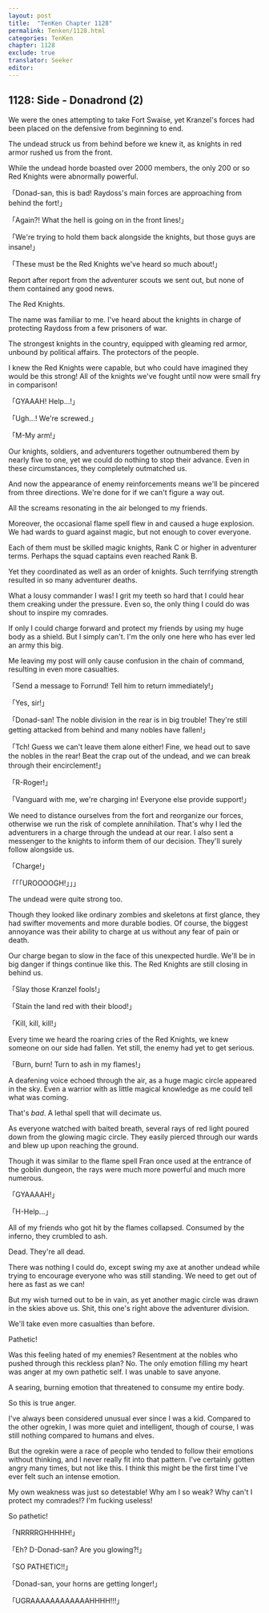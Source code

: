 ```yaml
---
layout: post
title:  "TenKen Chapter 1128"
permalink: Tenken/1128.html
categories: TenKen
chapter: 1128
exclude: true
translator: Seeker
editor: 
---
```

<h2>1128: Side - Donadrond (2)</h2>

We were the ones attempting to take Fort Swaise, yet Kranzel's forces had been placed on the defensive from beginning to end.

The undead struck us from behind before we knew it, as knights in red armor rushed us from the front.

While the undead horde boasted over 2000 members, the only 200 or so Red Knights were abnormally powerful.

「Donad-san, this is bad! Raydoss's main forces are approaching from behind the fort!」

「Again?! What the hell is going on in the front lines!」

「We're trying to hold them back alongside the knights, but those guys are insane!」

「These must be the Red Knights we've heard so much about!」

Report after report from the adventurer scouts we sent out, but none of them contained any good news.

The Red Knights.

The name was familiar to me. I've heard about the knights in charge of protecting Raydoss from a few prisoners of war.

The strongest knights in the country, equipped with gleaming red armor, unbound by political affairs. The protectors of the people.

I knew the Red Knights were capable, but who could have imagined they would be this strong! All of the knights we've fought until now were small fry in comparison!

「GYAAAH! Help...!」

「Ugh...! We're screwed.」

「M-My arm!」

Our knights, soldiers, and adventurers together outnumbered them by nearly five to one, yet we could do nothing to stop their advance. Even in these circumstances, they completely outmatched us.

And now the appearance of enemy reinforcements means we'll be pincered from three directions. We're done for if we can't figure a way out.

All the screams resonating in the air belonged to my friends.

Moreover, the occasional flame spell flew in and caused a huge explosion. We had wards to guard against magic, but not enough to cover everyone.

Each of them must be skilled magic knights, Rank C or higher in adventurer terms. Perhaps the squad captains even reached Rank B.

Yet they coordinated as well as an order of knights. Such terrifying strength resulted in so many adventurer deaths.

What a lousy commander I was! I grit my teeth so hard that I could hear them creaking under the pressure. Even so, the only thing I could do was shout to inspire my comrades.

If only I could charge forward and protect my friends by using my huge body as a shield. But I simply can't. I'm the only one here who has ever led an army this big.

Me leaving my post will only cause confusion in the chain of command, resulting in even more casualties.

「Send a message to Forrund! Tell him to return immediately!」

「Yes, sir!」

「Donad-san! The noble division in the rear is in big trouble! They're still getting attacked from behind and many nobles have fallen!」

「Tch! Guess we can't leave them alone either! Fine, we head out to save the nobles in the rear! Beat the crap out of the undead, and we can break through their encirclement!」

「R-Roger!」

「Vanguard with me, we're charging in! Everyone else provide support!」

We need to distance ourselves from the fort and reorganize our forces, otherwise we run the risk of complete annihilation. That's why I led the adventurers in a charge through the undead at our rear. I also sent a messenger to the knights to inform them of our decision. They'll surely follow alongside us.

「Charge!」

「「「UROOOOGH!」」」

The undead were quite strong too.

Though they looked like ordinary zombies and skeletons at first glance, they had swifter movements and more durable bodies. Of course, the biggest annoyance was their ability to charge at us without any fear of pain or death.

Our charge began to slow in the face of this unexpected hurdle. We'll be in big danger if things continue like this. The Red Knights are still closing in behind us.

「Slay those Kranzel fools!」

「Stain the land red with their blood!」

「Kill, kill, kill!」

Every time we heard the roaring cries of the Red Knights, we knew someone on our side had fallen. Yet still, the enemy had yet to get serious.

「Burn, burn! Turn to ash in my flames!」

A deafening voice echoed through the air, as a huge magic circle appeared in the sky. Even a warrior with as little magical knowledge as me could tell what was coming.

That's *bad*. A lethal spell that will decimate us.

As everyone watched with baited breath, several rays of red light poured down from the glowing magic circle. They easily pierced through our wards and blew up upon reaching the ground.

Though it was similar to the flame spell Fran once used at the entrance of the goblin dungeon, the rays were much more powerful and much more numerous.

「GYAAAAH!」

「H-Help...」

All of my friends who got hit by the flames collapsed. Consumed by the inferno, they crumbled to ash.

Dead. They're all dead.

There was nothing I could do, except swing my axe at another undead while trying to encourage everyone who was still standing. We need to get out of here as fast as we can!

But my wish turned out to be in vain, as yet another magic circle was drawn in the skies above us. Shit, this one's right above the adventurer division.

We'll take even more casualties than before.

Pathetic!

Was this feeling hated of my enemies? Resentment at the nobles who pushed through this reckless plan? No. The only emotion filling my heart was anger at my own pathetic self. I was unable to save anyone.

A searing, burning emotion that threatened to consume my entire body.

So this is true anger.

I've always been considered unusual ever since I was a kid. Compared to the other ogrekin, I was more quiet and intelligent, though of course, I was still nothing compared to humans and elves.

But the ogrekin were a race of people who tended to follow their emotions without thinking, and I never really fit into that pattern. I've certainly gotten angry many times, but not like this. I think this might be the first time I've ever felt such an intense emotion.

My own weakness was just so detestable! Why am I so weak? Why can't I protect my comrades!? I'm fucking useless!

So pathetic!

「NRRRRGHHHHH!」

「Eh? D-Donad-san? Are you glowing?!」

「SO PATHETIC!!」

「Donad-san, your horns are getting longer!」

「UGRAAAAAAAAAAAAHHHH!!!」
